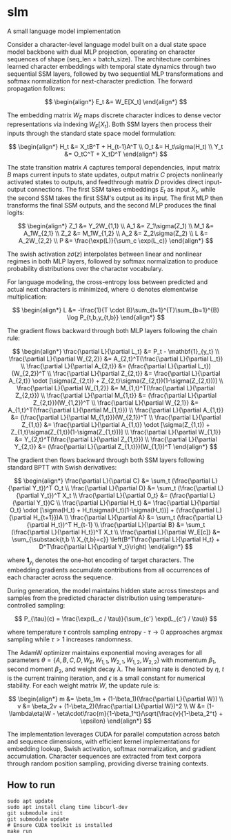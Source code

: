 # slm
A small language model implementation

Consider a character-level language model built on a dual state space model backbone with dual MLP projection, operating on character sequences of shape (seq_len × batch_size). The architecture combines learned character embeddings with temporal state dynamics through two sequential SSM layers, followed by two sequential MLP transformations and softmax normalization for next-character prediction. The forward propagation follows:

$$
\begin{align*}
E_t &= W_E[X_t]
\end{align*}
$$

The embedding matrix $W_E$ maps discrete character indices to dense vector representations via indexing $W_E[X_t]$. Both SSM layers then process their inputs through the standard state space model formulation:

$$
\begin{align*}
H_t &= X_tB^T + H_{t-1}A^T \\
O_t &= H_t\sigma(H_t) \\
Y_t &= O_tC^T + X_tD^T
\end{align*}
$$

The state transition matrix $A$ captures temporal dependencies, input matrix $B$ maps current inputs to state updates, output matrix $C$ projects nonlinearly activated states to outputs, and feedthrough matrix $D$ provides direct input-output connections. The first SSM takes embeddings $E_t$ as input $X_t$, while the second SSM takes the first SSM's output as its input. The first MLP then transforms the final SSM outputs, and the second MLP produces the final logits:

$$
\begin{align*}
Z_1 &= Y_2W_{1,1} \\
A_1 &= Z_1\sigma(Z_1) \\
M_1 &= A_1W_{2,1} \\
Z_2 &= M_1W_{1,2} \\
A_2 &= Z_2\sigma(Z_2) \\
L &= A_2W_{2,2} \\
P &= \frac{\exp(L)}{\sum_c \exp(L_c)}
\end{align*}
$$

The swish activation $z\sigma(z)$ interpolates between linear and nonlinear regimes in both MLP layers, followed by softmax normalization to produce probability distributions over the character vocabulary.

For language modeling, the cross-entropy loss between predicted and actual next characters is minimized, where $\odot$ denotes elementwise multiplication:

$$
\begin{align*}
L &= -\frac{1}{T \cdot B}\sum_{t=1}^{T}\sum_{b=1}^{B} \log P_{t,b,y_{t,b}}
\end{align*}
$$

The gradient flows backward through both MLP layers following the chain rule:

$$
\begin{align*}
\frac{\partial L}{\partial L_t} &= P_t - \mathbf{1}_{y_t} \\
\frac{\partial L}{\partial W_{2,2}} &= A_{2,t}^T(\frac{\partial L}{\partial L_t}) \\
\frac{\partial L}{\partial A_{2,t}} &= (\frac{\partial L}{\partial L_t})(W_{2,2})^T \\
\frac{\partial L}{\partial Z_{2,t}} &= \frac{\partial L}{\partial A_{2,t}} \odot [\sigma(Z_{2,t}) + Z_{2,t}\sigma(Z_{2,t})(1-\sigma(Z_{2,t}))] \\
\frac{\partial L}{\partial W_{1,2}} &= M_{1,t}^T(\frac{\partial L}{\partial Z_{2,t}}) \\
\frac{\partial L}{\partial M_{1,t}} &= (\frac{\partial L}{\partial Z_{2,t}})(W_{1,2})^T \\
\frac{\partial L}{\partial W_{2,1}} &= A_{1,t}^T(\frac{\partial L}{\partial M_{1,t}}) \\
\frac{\partial L}{\partial A_{1,t}} &= (\frac{\partial L}{\partial M_{1,t}})(W_{2,1})^T \\
\frac{\partial L}{\partial Z_{1,t}} &= \frac{\partial L}{\partial A_{1,t}} \odot [\sigma(Z_{1,t}) + Z_{1,t}\sigma(Z_{1,t})(1-\sigma(Z_{1,t}))] \\
\frac{\partial L}{\partial W_{1,1}} &= Y_{2,t}^T(\frac{\partial L}{\partial Z_{1,t}}) \\
\frac{\partial L}{\partial Y_{2,t}} &= (\frac{\partial L}{\partial Z_{1,t}})(W_{1,1})^T
\end{align*}
$$

The gradient then flows backward through both SSM layers following standard BPTT with Swish derivatives:

$$
\begin{align*}
\frac{\partial L}{\partial C} &= \sum_t (\frac{\partial L}{\partial Y_t})^T O_t \\
\frac{\partial L}{\partial D} &= \sum_t (\frac{\partial L}{\partial Y_t})^T X_t \\
\frac{\partial L}{\partial O_t} &= (\frac{\partial L}{\partial Y_t})C \\
\frac{\partial L}{\partial H_t} &= \frac{\partial L}{\partial O_t} \odot [\sigma(H_t) + H_t\sigma(H_t)(1-\sigma(H_t))] + (\frac{\partial L}{\partial H_{t+1}})A \\
\frac{\partial L}{\partial A} &= \sum_t (\frac{\partial L}{\partial H_t})^T H_{t-1} \\
\frac{\partial L}{\partial B} &= \sum_t (\frac{\partial L}{\partial H_t})^T X_t \\
\frac{\partial L}{\partial W_E[c]} &= \sum_{\substack{t,b \\ X_{t,b}=c}} \left(B^T\frac{\partial L}{\partial H_t} + D^T\frac{\partial L}{\partial Y_t}\right)
\end{align*}
$$

where $\mathbf{1}_{y_t}$ denotes the one-hot encoding of target characters. The embedding gradients accumulate contributions from all occurrences of each character across the sequence.

During generation, the model maintains hidden state across timesteps and samples from the predicted character distribution using temperature-controlled sampling:

$$
P_{\tau}(c) = \frac{\exp(L_c / \tau)}{\sum_{c'} \exp(L_{c'} / \tau)}
$$

where temperature $\tau$ controls sampling entropy - $\tau \rightarrow 0$ approaches argmax sampling while $\tau > 1$ increases randomness.

The AdamW optimizer maintains exponential moving averages for all parameters $\theta = \{A, B, C, D, W_E, W_{1,1}, W_{2,1}, W_{1,2}, W_{2,2}\}$ with momentum $\beta_1$, second moment $\beta_2$, and weight decay $\lambda$. The learning rate is denoted by $\eta$, $t$ is the current training iteration, and $\epsilon$ is a small constant for numerical stability. For each weight matrix $W$, the update rule is:

$$
\begin{align*}
m &= \beta_1m + (1-\beta_1)(\frac{\partial L}{\partial W}) \\
v &= \beta_2v + (1-\beta_2)(\frac{\partial L}{\partial W})^2 \\
W &= (1-\lambda\eta)W - \eta\cdot\frac{m}{1-\beta_1^t}/\sqrt{\frac{v}{1-\beta_2^t} + \epsilon}
\end{align*}
$$

The implementation leverages CUDA for parallel computation across batch and sequence dimensions, with efficient kernel implementations for embedding lookup, Swish activation, softmax normalization, and gradient accumulation. Character sequences are extracted from text corpora through random position sampling, providing diverse training contexts.

## How to run
```
sudo apt update
sudo apt install clang time libcurl-dev
git submodule init
git submodule update
# Ensure CUDA toolkit is installed
make run
```